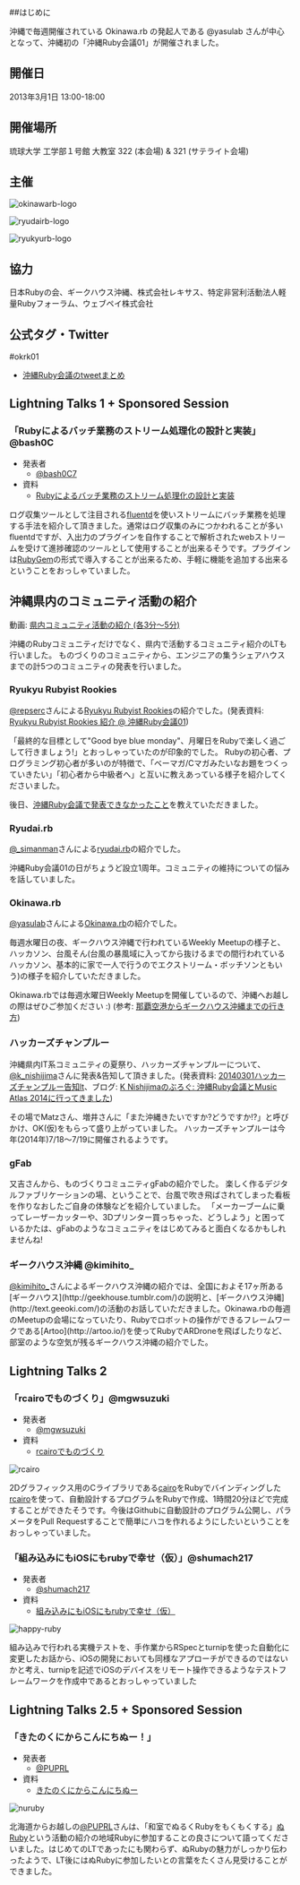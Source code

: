 ##はじめに

沖縄で毎週開催されている Okinawa.rb の発起人である @yasulab さんが中心となって、沖縄初の「沖縄Ruby会議01」が開催されました。

## 開催日

2013年3月1日 13:00-18:00

## 開催場所

琉球大学 工学部１号館 大教室 322 (本会場) & 321 (サテライト会場)


## 主催

![okinawarb-logo](okinawarubykaigi01/okinawarb-logo.png)

![ryudairb-logo](okinawarubykaigi01/ryudairb-logo.png)

![ryukyurb-logo](okinawarubykaigi01/ryukyurb-logo.png)


## 協力

日本Rubyの会、ギークハウス沖縄、株式会社レキサス、特定非営利活動法人軽量Rubyフォーラム、ウェブペイ株式会社

## 公式タグ・Twitter

\#okrk01

* [沖縄Ruby会議のtweetまとめ](http://togetter.com/li/636273)

## Lightning Talks 1 + Sponsored Session

### 「Rubyによるバッチ業務のストリーム処理化の設計と実装」@bash0C

* 発表者
    * [@bash0C7](https://twitter.com/bash0C7)
* 資料
    * [Rubyによるバッチ業務のストリーム処理化の設計と実装](https://speakerdeck.com/bash0c7/design-and-implement-batch-stream-processing-application-for-ruby)

ログ収集ツールとして注目される[fluentd](http://fluentd.org)を使いストリームにバッチ業務を処理する手法を紹介して頂きました。通常はログ収集のみにつかわれることが多いfluentdですが、入出力のプラグインを自作することで解析されたwebストリームを受けて進捗確認のツールとして使用することが出来るそうです。プラグインは[RubyGem](https://www.ruby-lang.org/ja/libraries/)の形式で導入することが出来るため、手軽に機能を追加する出来るということをおっしゃていました。

## 沖縄県内のコミュニティ活動の紹介

動画: [県内コミュニティ活動の紹介 (各3分〜5分)](http://www.ustream.tv/recorded/44349362)

沖縄のRubyコミュニティだけでなく、県内で活動するコミュニティ紹介のLTも行いました。
ものづくりのコミュニティから、エンジニアの集うシェアハウスまでの計5つのコミュニティの発表を行いました。

### Ryukyu Rubyist Rookies
[@repserc](https://twitter.com/repserc)さんによる[Ryukyu Rubyist Rookies](https://www.facebook.com/groups/ruby.okinawa/)の紹介でした。(発表資料: [Ryukyu Rubyist Rookies 紹介 @ 沖縄Ruby会議01](http://www.slideshare.net/repserc/ryukyu-rubyist-rookies))

「最終的な目標として"Good bye blue monday"、月曜日をRubyで楽しく過ごして行きましょう!」とおっしゃっていたのが印象的でした。
Rubyの初心者、プログラミング初心者が多いのが特徴で、「ベーマガ/Cマガみたいなお題をつくっていきたい」「初心者から中級者へ」と互いに教えあっている様子を紹介してくださいました。

後日、[沖縄Ruby会議で発表できなかったこと](http://repserc.hatenablog.com/entry/2014/03/04/164535)を教えていただきました。

### Ryudai.rb
[@_simanman](https://twitter.com/_simanman)さんによる[ryudai.rb](http://lingr.com/room/ryudairb)の紹介でした。

沖縄Ruby会議01の日がちょうど設立1周年。コミュニティの維持についての悩みを話していました。

### Okinawa.rb
[@yasulab](https://twitter.com/yasulab)さんによる[Okinawa.rb](https://www.facebook.com/groups/okinawarb/)の紹介でした。

毎週水曜日の夜、ギークハウス沖縄で行われているWeekly Meetupの様子と、ハッカソン、台風そん(台風の暴風域に入ってから抜けるまでの間行われているハッカソン、基本的に家で一人で行うのでエクストリーム・ボッチソンともいう)の様子を紹介していただきました。

Okinawa.rbでは毎週水曜日Weekly Meetupを開催しているので、沖縄へお越しの際はぜひご参加ください :) (参考: [那覇空港からギークハウス沖縄までの行き方](https://speakerdeck.com/yasulab/na-ba-kong-gang-karagikuhausuchong-nawa-madefalsexing-kifang))

### ハッカーズチャンプルー
沖縄県内IT系コミュニティの夏祭り、ハッカーズチャンプルーについて、[@k_nishijima](https://twitter.com/k_nishijima)さんに発表&告知して頂きました。(発表資料: [20140301ハッカーズチャンプルー告知lt](http://www.slideshare.net/KoichiroNishijima/20140301lt)、ブログ: [K Nishijimaのぶろぐ: 沖縄Ruby会議とMusic Atlas 2014に行ってきました](http://k-nishijima.blogspot.jp/2014/03/rubymusic-atlas-2014.html))

その場でMatzさん、増井さんに「また沖縄きたいですか?どうですか!?」と呼びかけ、OK(仮)をもらって盛り上がっていました。
ハッカーズチャンプルーは今年(2014年)7/18〜7/19に開催されるようです。

### gFab
又吉さんから、ものづくりコミュニティgFabの紹介でした。
楽しく作るデジタルファブリケーションの場、ということで、台風で吹き飛ばされてしまった看板を作りなおしたご自身の体験などを紹介していました。
「メーカーブームに乗ってレーザーカッターや、3Dプリンター買っちゃった、どうしよう」と困っているかたは、gFabのようなコミュニティをはじめてみると面白くなるかもしれませんね!


### ギークハウス沖縄 @kimihito_
[@kimihito_](https://twitter.com/kimihito_)さんによるギークハウス沖縄の紹介では、全国におよそ17ヶ所ある[ギークハウス](http://geekhouse.tumblr.com/)の説明と、[ギークハウス沖縄](http://text.geeoki.com/)の活動のお話していただきました。Okinawa.rbの毎週のMeetupの会場になっていたり、Rubyでロボットの操作ができるフレームワークである[Artoo](http://artoo.io/)を使ってRubyでARDroneを飛ばしたりなど、部室のような空気が残るギークハウス沖縄の紹介でした。


## Lightning Talks 2

### 「rcairoでものづくり」@mgwsuzuki

* 発表者
    * [@mgwsuzuki](https://twitter.com/mgwsuzuki)
* 資料
    * [rcairoでものづくり](http://www.slideshare.net/mgwsuzuki/ruby-kaigi-rcairo)

![rcairo](okinawarubykaigi01/rcairo.jpg)

2Dグラフィックス用のCライブラリである[cairo](http://cairographics.org/)をRubyでバインディングした[rcairo](https://github.com/rcairo/rcairo)を使って、自動設計するプログラムをRubyで作成、1時間20分ほどで完成することができたそうです。今後はGithubに自動設計のプログラム公開し、パラメータをPull Requestすることで簡単にハコを作れるようにしたいということをおっしゃっていました。

### 「組み込みにもiOSにもrubyで幸せ（仮）」@shumach217

* 発表者
    * [@shumach217](https://twitter.com/shumach217)
* 資料
    * [組み込みにもiOSにもrubyで幸せ（仮）](http://www.slideshare.net/shumach217/ruby01-31912722)

![happy-ruby](okinawarubykaigi01/happy_ruby.jpg)

組み込みで行われる実機テストを、手作業からRSpecとturnipを使った自動化に変更したお話から、iOSの開発においても同様なアプローチができるのではないかと考え、turnipを記述でiOSのデバイスをリモート操作できるようなテストフレームワークを作成中であるとおっしゃっていました

## Lightning Talks 2.5 + Sponsored Session

### 「きたのくにからこんにちぬー！」

* 発表者
    * [@PUPRL](https://twitter.com/PUPRL)
* 資料
    * [きたのくにからこんにちぬー](http://www.slideshare.net/AsamiImazu/okrk01-kitanokunikarakonnnichinu)

![nuruby](okinawarubykaigi01/nuruby.jpg)

北海道からお越しの[@PUPRL](https://twitter.com/PUPRL)さんは、「和室でぬるくRubyをもくもくする」[ぬRuby](http://nuruby.org/)という活動の紹介の地域Rubyに参加することの良さについて語ってくださいました。はじめてのLTであったにも関わらず、ぬRubyの魅力がしっかり伝わったようで、LT後にはぬRubyに参加したいとの言葉をたくさん見受けることができました。
